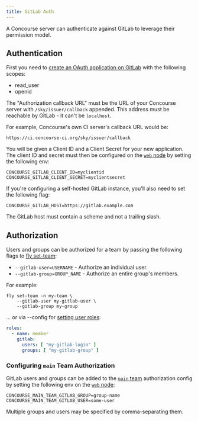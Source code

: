 ```yaml
---
title: GitLab Auth
---
```


A Concourse server can authenticate against GitLab to leverage their permission model.

## Authentication

First you need to [create an OAuth application on GitLab](https://gitlab.com/-/user_settings/applications) with the
following scopes:

* read_user
* openid

The "Authorization callback URL" must be the URL of your Concourse server with `/sky/issuer/callback` appended. This
address must be reachable by GitLab - it can't be `localhost`.

For example, Concourse's own CI server's callback URL would be:

```
https://ci.concourse-ci.org/sky/issuer/callback
```

You will be given a Client ID and a Client Secret for your new application. The client ID and secret must then be
configured on the [`web` node](../../install/running-web.md) by setting the following env:

```shell
CONCOURSE_GITLAB_CLIENT_ID=myclientid
CONCOURSE_GITLAB_CLIENT_SECRET=myclientsecret
```

If you're configuring a self-hosted GitLab instance, you'll also need to set the following flag:

```shell
CONCOURSE_GITLAB_HOST=https://gitlab.example.com
```

The GitLab host must contain a scheme and not a trailing slash.

## Authorization

Users and groups can be authorized for a team by passing the following flags
to [fly set-team](../managing-teams.md#fly-set-team):

* `--gitlab-user=USERNAME` - Authorize an individual user.
* `--gitlab-group=GROUP_NAME` - Authorize an entire group's members.

For example:

```shell
fly set-team -n my-team \
    --gitlab-user my-gitlab-user \
    --gitlab-group my-group
```

... or via --config for [setting user roles](../managing-teams.md#setting-user-roles):

```yaml
roles:
  - name: member
    gitlab:
      users: [ "my-gitlab-login" ]
      groups: [ "my-gitlab-group" ]
```

### Configuring `main` Team Authorization

GitLab users and groups can be added to the [`main` team](../main-team.md) authorization config by setting the following
env on the [`web` node](../../install/running-web.md):

```shell
CONCOURSE_MAIN_TEAM_GITLAB_GROUP=group-name
CONCOURSE_MAIN_TEAM_GITLAB_USER=some-user
```

Multiple groups and users may be specified by comma-separating them.
